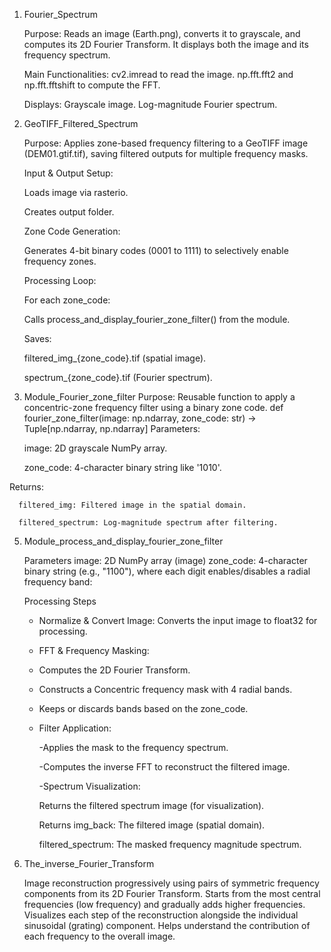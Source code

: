 1. Fourier_Spectrum

   Purpose:
   Reads an image (Earth.png), converts it to grayscale, and computes its 2D Fourier Transform. It displays both the image and its frequency spectrum.

   Main Functionalities:
      cv2.imread to read the image.
      np.fft.fft2 and np.fft.fftshift to compute the FFT.

   Displays:
      Grayscale image.
      Log-magnitude Fourier spectrum.

2. GeoTIFF_Filtered_Spectrum
    
    Purpose:
      Applies zone-based frequency filtering to a GeoTIFF image (DEM01.gtif.tif), saving filtered outputs for multiple frequency masks.

   Input & Output Setup:

      Loads image via rasterio.

   Creates output folder.

      Zone Code Generation:

      Generates 4-bit binary codes (0001 to 1111) to selectively enable frequency zones.

      Processing Loop:

      For each zone_code:

      Calls process_and_display_fourier_zone_filter() from the module.

   Saves:

      filtered_img_{zone_code}.tif (spatial image).

      spectrum_{zone_code}.tif (Fourier spectrum).
 3. Module_Fourier_zone_filter
    Purpose:
      Reusable function to apply a concentric-zone frequency filter using a binary zone code.
       def fourier_zone_filter(image: np.ndarray, zone_code: str) -> Tuple[np.ndarray, np.ndarray]
    Parameters:

      image: 2D grayscale NumPy array.

      zone_code: 4-character binary string like '1010'.

   Returns:

      filtered_img: Filtered image in the spatial domain.

      filtered_spectrum: Log-magnitude spectrum after filtering.
   
5. Module_process_and_display_fourier_zone_filter

   Parameters
         image: 2D NumPy array (image) 
         zone_code: 4-character binary string (e.g., "1100"), where each digit enables/disables a radial frequency band:

      Processing Steps
      - Normalize & Convert Image: Converts the input image to float32 for processing.

      - FFT & Frequency Masking:

      - Computes the 2D Fourier Transform.

      - Constructs a Concentric frequency mask with 4 radial bands.

      - Keeps or discards bands based on the zone_code.

   - Filter Application:

      -Applies the mask to the frequency spectrum.

      -Computes the inverse FFT to reconstruct the filtered image.

      -Spectrum Visualization:

        Returns the filtered spectrum image (for visualization).

        Returns
        img_back: The filtered image (spatial domain).

        filtered_spectrum: The masked frequency magnitude spectrum.
   
  6. The_inverse_Fourier_Transform

      Image reconstruction progressively using pairs of symmetric frequency components from its 2D Fourier Transform.
      Starts from the most central frequencies (low frequency) and gradually adds higher frequencies.
      Visualizes each step of the reconstruction alongside the individual sinusoidal (grating) component.
      Helps understand the contribution of each frequency to the overall image.
